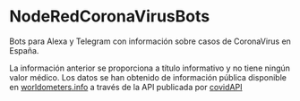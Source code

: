 # NodeRedCoronaVirusBots
Bots para Alexa y Telegram con información sobre casos de CoronaVirus en España.

La información anterior se proporciona a título informativo y no tiene ningún valor médico. Los datos se han obtenido de información pública disponible en [worldometers.info](https://www.worldometers.info/coronavirus) a través de la API publicada por [covidAPI]( https://github.com/javieraviles/covidAPI)
